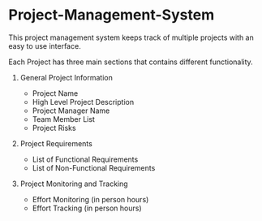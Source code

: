 # Project-Management-System

This project management system keeps track of multiple projects with an easy to use interface.

Each Project has three main sections that contains different functionality.

1. General Project Information
    - Project Name
    - High Level Project Description
    - Project Manager Name
    - Team Member List
    - Project Risks
    
2. Project Requirements
    - List of Functional Requirements
    - List of Non-Functional Requirements
    
3. Project Monitoring and Tracking
    - Effort Monitoring (in person hours)
    - Effort Tracking (in person hours)
